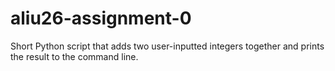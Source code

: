 # aliu26-assignment-0

Short Python script that adds two user-inputted integers together and prints the result to the command line.

